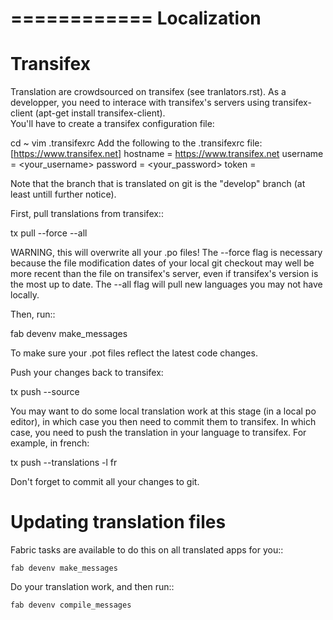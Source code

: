 ============
Localization
============

Transifex
=========

Translation are crowdsourced on transifex (see tranlators.rst).  As a developper,
you need to interace with transifex's servers using transifex-client (apt-get install transifex-client).  
You'll have to create a transifex configuration file:

   cd ~
   vim .transifexrc
   Add the following to the .transifexrc file:
   [https://www.transifex.net]
   hostname = https://www.transifex.net
   username = <your_username>
   password = <your_password>
   token = <should be empty>

Note that the branch that is translated on git is the "develop" branch (at least untill further notice).

First, pull translations from transifex::

   tx pull --force --all

WARNING, this will overwrite all your .po files!  The --force flag is necessary because the file modification dates of your local 
git checkout may well be more recent than the file on transifex's server, even
if transifex's version is the most up to date.  The --all flag will pull new languages you may not have locally.

Then, run::

   fab devenv make_messages

To make sure your .pot files reflect the latest code changes.

Push your changes back to transifex:

   tx push --source
   
You may want to do some local translation work at this stage (in a local po editor), 
in which case you then need to commit them to transifex.  In which case, you need to
 push the translation in your language to transifex.  For example, in french:

   tx push --translations -l fr
   
Don't forget to commit all your changes to git.

Updating translation files
==========================

Fabric tasks are available to do this on all translated apps for you::

    fab devenv make_messages

Do your translation work, and then run::

    fab devenv compile_messages
